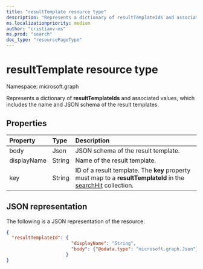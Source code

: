 ```yaml
---
title: "resultTemplate resource type"
description: "Represents a dictionary of resultTemplateIds and associated values, which include the name and JSON schema of the result templates."
ms.localizationpriority: medium
author: "cristianv-ms"
ms.prod: "search"
doc_type: "resourcePageType"
---
```


# resultTemplate resource type

Namespace: microsoft.graph

Represents a dictionary of **resultTemplateIds** and associated values, which includes the name and JSON schema of the result templates.

## Properties

| Property     | Type        | Description |
|:-------------|:------------|:------------|
|body|Json|JSON schema of the result template.|
|displayName|String|Name of the result template.|
|key|String|ID of a result template. The **key** property must map to a **resultTemplateId** in the [searchHit](searchhit.md) collection.|

## JSON representation

The following is a JSON representation of the resource.

<!-- {
  "blockType": "resource",
  "optionalProperties": [

  ],
  "@odata.type": "microsoft.graph.resultTemplate",
  "baseType": null
}-->


```json
{
  "resultTemplateId": {
                        "displayName": "String",
                        "body": {"@odata.type": "microsoft.graph.Json"}
                      }
}
```


<!-- uuid: 16cd6b66-4b1a-43a1-adaf-3a886856ed98
2019-02-04 14:57:30 UTC -->
<!-- {
  "type": "#page.annotation",
  "description": "resultTemplate resource",
  "keywords": "",
  "section": "documentation",
  "tocPath": ""
}-->


